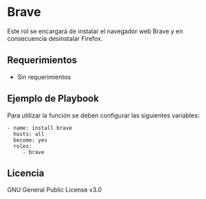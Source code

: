 Brave
=====

Este rol se encargará de instalar el navegador web Brave y en consecuencia desinstalar Firefox.

Requerimientos
--------------

- Sin requerimientos

Ejemplo de Playbook
-------------------

Para utilizar la función se deben configurar las siguientes variables:

    - name: install brave
      hosts: all
      become: yes
      roles: 
         - brave

Licencia
--------

GNU General Public License v3.0
